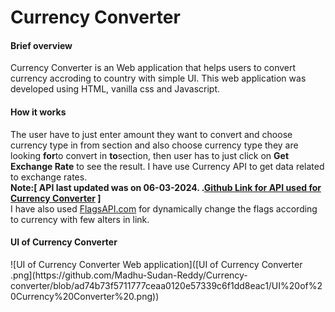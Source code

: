 <h1>Currency Converter</h1>

<h4>Brief overview</h4>
<p>Currency Converter is an Web application that helps users to convert currency accroding to country with simple UI. This web application was developed using HTML, vanilla css and Javascript.</p>

<h4>How it works</h4>
<p>The user have to just enter amount they want to convert and choose currency type in from section and also choose currency type they are looking <b>for</b>to convert in <b>to</b>section, then user has to just click on <b>Get Exchange Rate</b> to see the result. I have use Currency API to get data related to exchange rates.<br> 
<b>Note:[ API last updated was on 06-03-2024. 
  .<a href="https://github.com/fawazahmed0/exchange-api">Github Link for API used for Currency Converter</a> ]</b> <br>
I have also used <a href="https://flagsapi.com/">FlagsAPI.com</a> for dynamically change the flags according to currency with few alters in link.</p>

<h4>UI of Currency Converter</h4>
![UI of Currency Converter Web application]([UI of Currency Converter .png](https://github.com/Madhu-Sudan-Reddy/Currency-converter/blob/ad74b73f5711777ceaa0120e57339c6f1dd8eac1/UI%20of%20Currency%20Converter%20.png))

